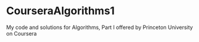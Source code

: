 # CourseraAlgorithms1
My code and solutions for Algorithms, Part I offered by Princeton University on Coursera
